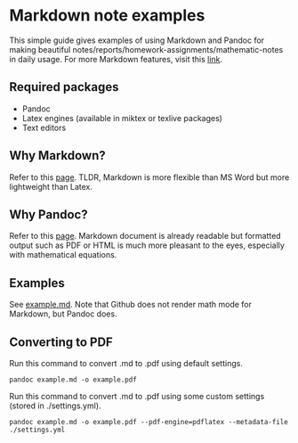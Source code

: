 # Markdown note examples

This simple guide gives examples of using Markdown and Pandoc for making beautiful notes/reports/homework-assignments/mathematic-notes in daily usage. For more Markdown features, visit this [link](https://www.markdownguide.org/basic-syntax/).

## Required packages

- Pandoc
- Latex engines (available in miktex or texlive packages)
- Text editors

## Why Markdown?

Refer to this [page](https://www.markdownguide.org/getting-started/). TLDR, Markdown is more flexible than MS Word but more lightweight than Latex.

## Why Pandoc?

Refer to this [page](https://pandoc.org/). Markdown document is already readable but formatted output such as PDF or HTML is much more pleasant to the eyes, especially with mathematical equations.

## Examples

See [example.md](./example.md). Note that Github does not render math mode for Markdown, but Pandoc does.

## Converting to PDF

Run this command to convert .md to .pdf using default settings.

```
pandoc example.md -o example.pdf
```

Run this command to convert .md to .pdf using some custom settings (stored in ./settings.yml).

```
pandoc example.md -o example.pdf --pdf-engine=pdflatex --metadata-file ./settings.yml
```

